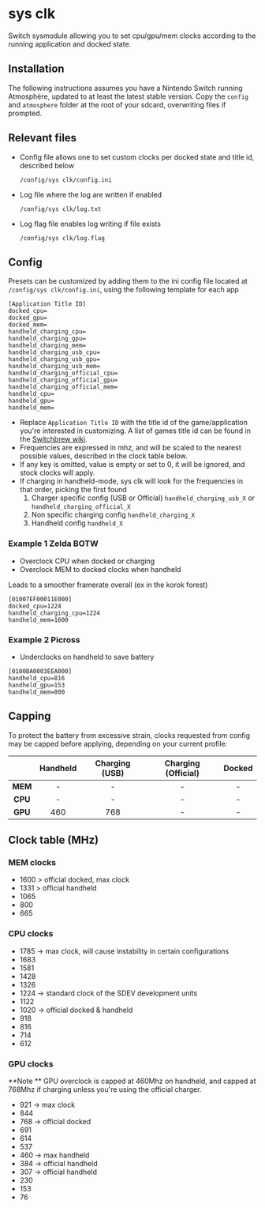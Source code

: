 # sys clk

Switch sysmodule allowing you to set cpu/gpu/mem clocks according to the running application and docked state.

## Installation

The following instructions assumes you have a Nintendo Switch running Atmosphère, updated to at least the latest stable version.
Copy the `config` and `atmosphere` folder at the root of your sdcard, overwriting files if prompted.

## Relevant files

* Config file  allows one to set custom clocks per docked state and title id, described below

	`/config/sys clk/config.ini`

* Log file  where the log are written if enabled

	`/config/sys clk/log.txt`

* Log flag file  enables log writing if file exists

	`/config/sys clk/log.flag`

## Config

Presets can be customized by adding them to the ini config file located at `/config/sys clk/config.ini`, using the following template for each app 

```
[Application Title ID]
docked_cpu=
docked_gpu=
docked_mem=
handheld_charging_cpu=
handheld_charging_gpu=
handheld_charging_mem=
handheld_charging_usb_cpu=
handheld_charging_usb_gpu=
handheld_charging_usb_mem=
handheld_charging_official_cpu=
handheld_charging_official_gpu=
handheld_charging_official_mem=
handheld_cpu=
handheld_gpu=
handheld_mem=
```

* Replace `Application Title ID` with the title id of the game/application you're interested in customizing.
A list of games title id can be found in the [Switchbrew wiki](https://switchbrew.org/wiki/Title_list/Games).
* Frequencies are expressed in mhz, and will be scaled to the nearest possible values, described in the clock table below.
* If any key is omitted, value is empty or set to 0, it will be ignored, and stock clocks will apply.
* If charging in handheld-mode, sys clk will look for the frequencies in that order, picking the first found 
	 1. Charger specific config (USB or Official)  `handheld_charging_usb_X` or `handheld_charging_official_X`
	 2. Non specific charging config  `handheld_charging_X`
	 3. Handheld config  `handheld_X`

### Example 1  Zelda BOTW

* Overclock CPU when docked or charging
* Overclock MEM to docked clocks when handheld

Leads to a smoother framerate overall (ex  in the korok forest)

```
[01007EF00011E000]
docked_cpu=1224
handheld_charging_cpu=1224
handheld_mem=1600
```

### Example 2  Picross

* Underclocks on handheld to save battery

```
[0100BA0003EEA000]
handheld_cpu=816
handheld_gpu=153
handheld_mem=800
```

## Capping

To protect the battery from excessive strain, clocks requested from config may be capped before applying, depending on your current profile:

|       | Handheld | Charging (USB) | Charging (Official) | Docked |
|:-----:|:--------:|:--------------:|:-------------------:|:------:|
|**MEM**| -        | -              | -                   | -      |
|**CPU**| -        | -              | -                   | -      |
|**GPU**| 460      | 768            | -                   | -      |

## Clock table (MHz)

### MEM clocks
* 1600  > official docked, max clock
* 1331  > official handheld
* 1065
* 800
* 665

### CPU clocks
* 1785 → max clock, will cause instability in certain configurations
* 1683
* 1581
* 1428
* 1326
* 1224 → standard clock of the SDEV development units
* 1122
* 1020 → official docked & handheld
* 918
* 816
* 714
* 612

### GPU clocks
**Note ** GPU overclock is capped at 460Mhz on handheld, and capped at 768Mhz if charging unless you're using the official charger.
* 921 → max clock
* 844
* 768 → official docked
* 691
* 614
* 537
* 460 → max handheld
* 384 → official handheld
* 307 → official handheld
* 230
* 153
* 76
